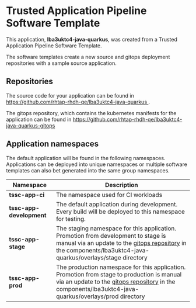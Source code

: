 # Trusted Application Pipeline Software Template

This application, **lba3uktc4-java-quarkus**, was created from a Trusted Application Pipeline Software Template.

The software templates create a new source and gitops deployment repositories with a sample source application. 

## Repositories

The source code for your application can be found in [https://github.com/rhtap-rhdh-qe/lba3uktc4-java-quarkus ](https://github.com/rhtap-rhdh-qe/lba3uktc4-java-quarkus ).
 
The gitops repository, which contains the kubernetes manifests for the application can be found in 
[https://github.com/rhtap-rhdh-qe/lba3uktc4-java-quarkus-gitops ](https://github.com/rhtap-rhdh-qe/lba3uktc4-java-quarkus-gitops ) 

## Application namespaces 

The default application will be found in the following namespaces. Applications can be deployed into unique namespaces or multiple software templates can also bet generated into the same group namespaces.  

|  Namespace   |  Description   |  
| -------- | -------- |
| **tssc-app-ci** | The namespace used for CI workloads |
| **tssc-app-development** | The default application during development. Every build will be deployed to this namespace for testing. |
| **tssc-app-stage** | The staging namespace for this application. Promotion from development to stage is manual via an update to the [gitops repository](https://github.com/rhtap-rhdh-qe/lba3uktc4-java-quarkus-gitops ) in the components/lba3uktc4-java-quarkus/overlays/stage directory |
| **tssc-app-prod** | The production namespace for this application. Promotion from stage to production is manual via an update to the [gitops repository](https://github.com/rhtap-rhdh-qe/lba3uktc4-java-quarkus-gitops ) in the components/lba3uktc4-java-quarkus/overlays/prod directory |